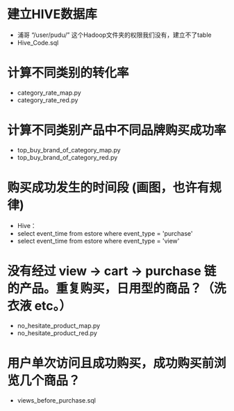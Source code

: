 # 建立HIVE数据库
* 浦哥 “/user/pudu/” 这个Hadoop文件夹的权限我们没有，建立不了table
* Hive_Code.sql

# 计算不同类别的转化率
* category_rate_map.py
* category_rate_red.py

# 计算不同类别产品中不同品牌购买成功率
* top_buy_brand_of_category_map.py
* top_buy_brand_of_category_red.py

# 购买成功发生的时间段 (画图，也许有规律)
* Hive：
* select event_time from estore where event_type = 'purchase'
* select event_time from estore where event_type = 'view'

# 没有经过 view -> cart -> purchase 链的产品。重复购买，日用型的商品？（洗衣液 etc。）
* no_hesitate_product_map.py
* no_hesitate_product_red.py

# 用户单次访问且成功购买，成功购买前浏览几个商品？
* views_before_purchase.sql
